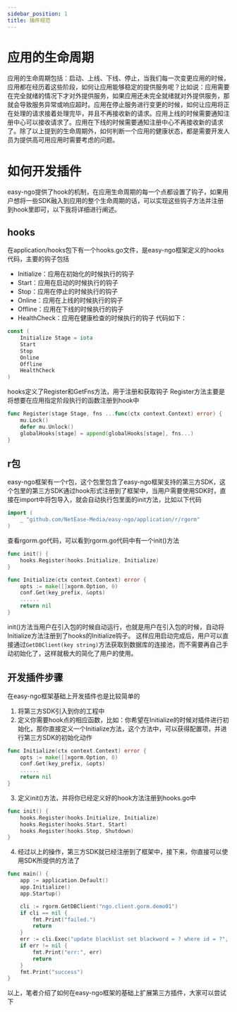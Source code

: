 ```yaml
---
sidebar_position: 1
title: 插件规范
---
```

# 应用的生命周期
应用的生命周期包括：启动、上线、下线、停止，当我们每一次变更应用的时候，应用都在经历着这些阶段，如何让应用能够稳定的提供服务呢？比如说：应用需要在完全就绪的情况下才对外提供服务，如果应用还未完全就绪就对外提供服务，那就会导致服务异常或响应超时。应用在停止服务进行变更的时候，如何让应用将正在处理的请求接着处理完毕，并且不再接收新的请求。应用上线的时候需要通知注册中心可以接收请求了。应用在下线的时候需要通知注册中心不再接收新的请求了。除了以上提到的生命周期外，如何判断一个应用的健康状态，都是需要开发人员为提供高可用应用时需要考虑的问题。
# 如何开发插件
easy-ngo提供了hook的机制，在应用生命周期的每一个点都设置了钩子，如果用户想将一些SDK融入到应用的整个生命周期的话，可以实现这些钩子方法并注册到hook里即可，以下我将详细进行阐述。
## hooks
在application/hooks包下有一个hooks.go文件，是easy-ngo框架定义的hooks代码，主要的钩子包括
* Initialize：应用在初始化的时候执行的钩子
* Start：应用在启动的时候执行的钩子
* Stop：应用在停止的时候执行的钩子
* Online：应用在上线的时候执行的钩子
* Offline：应用在下线的时候执行的钩子
* HealthCheck：应用在健康检查的时候执行的钩子
代码如下：
```go
const (
	Initialize Stage = iota
	Start
	Stop
	Online
	Offline
	HealthCheck
)
```
hooks定义了Register和GetFns方法，用于注册和获取钩子
Register方法主要是将想要在应用指定阶段执行的函数注册到hook中
```go
func Register(stage Stage, fns ...func(ctx context.Context) error) {
	mu.Lock()
	defer mu.Unlock()
	globalHooks[stage] = append(globalHooks[stage], fns...)
}
```
## r包
easy-ngo框架有一个r包，这个包里包含了easy-ngo框架支持的第三方SDK，这个包里的第三方SDK通过hook形式注册到了框架中，当用户需要使用SDK时，直接在import中将包导入，就会自动执行包里面的init方法，比如以下代码
```go
import (
	_ "github.com/NetEase-Media/easy-ngo/application/r/rgorm"
)
```
查看rgorm.go代码，可以看到rgorm.go代码中有一个init()方法
```go
func init() {
	hooks.Register(hooks.Initialize, Initialize)
}

func Initialize(ctx context.Context) error {
	opts := make([]xgorm.Option, 0)
	conf.Get(key_prefix, &opts)
    ......
	return nil
}
```
init()方法当用户在引入包的时候自动运行，也就是用户在引入包的时候，自动将Initialize方法注册到了hooks的Initialize钩子。
这样应用启动完成后，用户可以直接通过`GetDBClient(key string)`方法获取到数据库的连接池，而不需要再自己手动初始化了，这样就极大的简化了用户的使用。
## 开发插件步骤
在easy-ngo框架基础上开发插件也是比较简单的
1. 将第三方SDK引入到你的工程中
2. 定义你需要hook点的相应函数，比如：你希望在Initialize的时候对插件进行初始化，那你直接定义一个Initialize方法，这个方法中，可以获得配置项，并进行第三方SDK的初始化动作
```go
func Initialize(ctx context.Context) error {
	opts := make([]xgorm.Option, 0)
	conf.Get(key_prefix, &opts)
    ......
	return nil
}
```
3. 定义init()方法，并将你已经定义好的hook方法注册到hooks.go中
```go
func init() {
	hooks.Register(hooks.Initialize, Initialize)
	hooks.Register(hooks.Start, Start)
	hooks.Register(hooks.Stop, Shutdown)
}
```
4. 经过以上的操作，第三方SDK就已经注册到了框架中，接下来，你直接可以使用SDK所提供的方法了
```go
func main() {
	app := application.Default()
	app.Initialize()
	app.Startup()

	cli := rgorm.GetDBClient("ngo.client.gorm.demo01")
	if cli == nil {
		fmt.Print("failed.")
		return
	}
	err := cli.Exec("update blacklist set blackword = ? where id = ?", "mmm", 10).Error
	if err != nil {
		fmt.Print("err:", err)
		return
	}
	fmt.Print("success")
}
```
以上，笔者介绍了如何在easy-ngo框架的基础上扩展第三方插件，大家可以尝试下